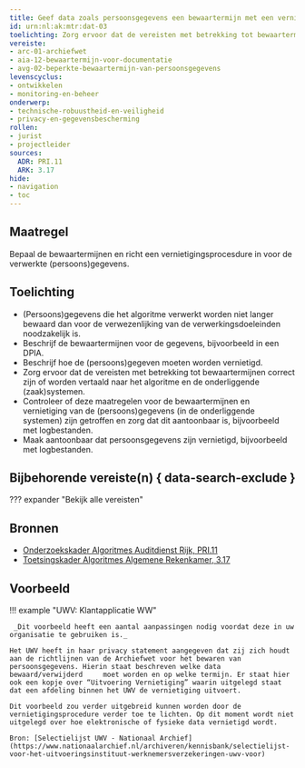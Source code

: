 ```yaml
---
title: Geef data zoals persoonsgegevens een bewaartermijn met een vernietigingsprocedure 
id: urn:nl:ak:mtr:dat-03
toelichting: Zorg ervoor dat de vereisten met betrekking tot bewaartermijnen en de vernietiging correct zijn of worden vertaald naar het algoritme en de onderliggende systemen. Controleer of deze maatregelen zijn getroffen en zorg dat dit aantoonbaar is.
vereiste:
- arc-01-archiefwet
- aia-12-bewaartermijn-voor-documentatie
- avg-02-beperkte-bewaartermijn-van-persoonsgegevens
levenscyclus:
- ontwikkelen
- monitoring-en-beheer
onderwerp:
- technische-robuustheid-en-veiligheid
- privacy-en-gegevensbescherming
rollen:
- jurist
- projectleider
sources:
  ADR: PRI.11
  ARK: 3.17
hide:
- navigation
- toc
---
```


<!-- tags -->

## Maatregel

Bepaal de bewaartermijnen en richt een vernietigingsprocesdure in voor de verwerkte (persoons)gegevens.

## Toelichting

- (Persoons)gegevens die het algoritme verwerkt worden niet langer bewaard dan voor de verwezenlijking van de 
verwerkingsdoeleinden noodzakelijk is.
- Beschrijf de bewaartermijnen voor de gegevens, bijvoorbeeld in een DPIA.
- Beschrijf hoe de (persoons)gegeven moeten worden vernietigd.
- Zorg ervoor dat de vereisten met betrekking tot bewaartermijnen correct zijn of worden vertaald naar het algoritme en de onderliggende (zaak)systemen.
- Controleer of deze maatregelen voor de bewaartermijnen en vernietiging van de (persoons)gegevens (in de onderliggende systemen) zijn getroffen en zorg dat dit aantoonbaar is, bijvoorbeeld met logbestanden.
- Maak aantoonbaar dat persoonsgegevens zijn vernietigd, bijvoorbeeld met logbestanden.  

## Bijbehorende vereiste(n) { data-search-exclude }
??? expander "Bekijk alle vereisten"
    <!-- list_vereisten_on_maatregelen_page -->

## Bronnen

- [Onderzoekskader Algoritmes Auditdienst Rijk, PRI.11](https://www.rijksoverheid.nl/documenten/rapporten/2023/07/11/onderzoekskader-algoritmes-adr-2023)
- [Toetsingskader Algoritmes Algemene Rekenkamer, 3.17](https://www.rekenkamer.nl/onderwerpen/algoritmes/documenten/publicaties/2024/05/15/het-toetsingskader-aan-de-slag)


## Voorbeeld

!!! example "UWV: Klantapplicatie WW"

     _Dit voorbeeld heeft een aantal aanpassingen nodig voordat deze in uw organisatie te gebruiken is._

    Het UWV heeft in haar privacy statement aangegeven dat zij zich houdt aan de richtlijnen van de Archiefwet voor het bewaren van persoonsgegevens. Hierin staat beschreven welke data bewaard/verwijderd     moet worden en op welke termijn. Er staat hier ook een kopje over “Uitvoering Vernietiging” waarin uitgelegd staat dat een afdeling binnen het UWV de vernietiging uitvoert.
        
    Dit voorbeeld zou verder uitgebreid kunnen worden door de vernietigingsprocedure verder toe te lichten. Op dit moment wordt niet uitgelegd over hoe elektronische of fysieke data vernietigd wordt.
        
    Bron: [Selectielijst UWV - Nationaal Archief](https://www.nationaalarchief.nl/archiveren/kennisbank/selectielijst-voor-het-uitvoeringsinstituut-werknemersverzekeringen-uwv-voor)
